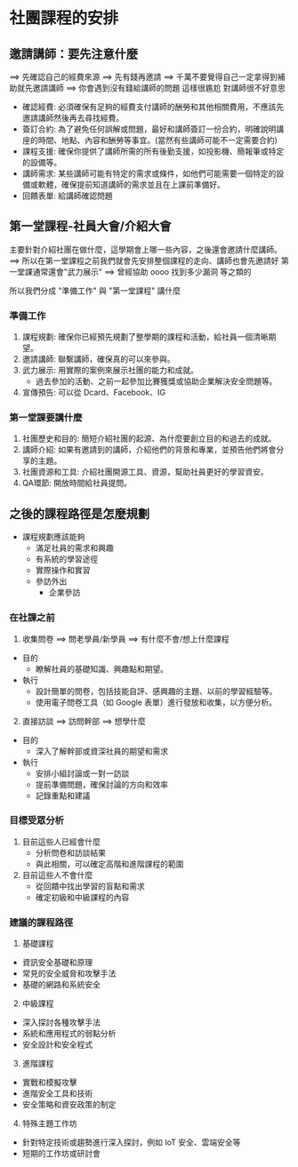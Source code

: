 # 社團課程的安排

## 邀請講師：要先注意什麼
==> 先確認自己的經費來源 ==> 先有錢再邀請 ==> 千萬不要覺得自己一定拿得到補助就先邀請講師 ==> 你會遇到沒有錢給講師的問題 這樣很尷尬 對講師很不好意思
- 確認經費: 必須確保有足夠的經費支付講師的酬勞和其他相關費用，不應該先邀請講師然後再去尋找經費。
- 簽訂合約: 為了避免任何誤解或問題，最好和講師簽訂一份合約，明確說明講座的時間、地點、內容和酬勞等事宜。(當然有些講師可能不一定需要合約)
- 課程支援: 確保你提供了講師所需的所有後勤支援，如投影機、簡報筆或特定的設備等。
- 講師需求: 某些講師可能有特定的需求或條件，如他們可能需要一個特定的設備或軟體，確保提前知道講師的需求並且在上課前準備好。
- 回饋表單: 給講師確認問題

## 第一堂課程-社員大會/介紹大會
主要針對介紹社團在做什麼，這學期會上哪一些內容，之後還會邀請什麼講師。
==> 所以在第一堂課程之前我們就會先安排整個課程的走向、講師也會先邀請好
第一堂課通常還會"武力展示" ==> 曾經協助 oooo 找到多少漏洞 等之類的

所以我們分成 "準備工作" 與 "第一堂課程" 講什麼

### 準備工作
1. 課程規劃: 確保你已經預先規劃了整學期的課程和活動，給社員一個清晰期望。
2. 邀請講師: 聯繫講師，確保真的可以來參與。
3. 武力展示: 用實際的案例來展示社團的能力和成就。
      - 過去參加的活動、之前一起參加比賽獲獎或協助企業解決安全問題等。
4. 宣傳預告: 可以從 Dcard、Facebook、IG

### 第一堂課要講什麼
1. 社團歷史和目的: 簡短介紹社團的起源、為什麼要創立目的和過去的成就。
2. 講師介紹: 如果有邀請到的講師，介紹他們的背景和專業，並預告他們將會分享的主題。
3. 社團資源和工具: 介紹社團開源工具、資源，幫助社員更好的學習資安。
4. QA環節: 開放時間給社員提問。


## 之後的課程路徑是怎麼規劃
- 課程規劃應該能夠
  - 滿足社員的需求和興趣
  - 有系統的學習途徑
  - 實際操作和實習
  - 參訪外出
      - 企業參訪


### 在社課之前
1. 收集問卷 ==> 問老學員/新學員 ==> 有什麼不會/想上什麼課程
  - 目的
    - 瞭解社員的基礎知識、興趣點和期望。
  - 執行
    - 設計簡單的問卷，包括技能自評、感興趣的主題、以前的學習經驗等。
    - 使用電子問卷工具（如 Google 表單）進行發放和收集，以方便分析。

2. 直接訪談 ==> 訪問幹部 ==> 想學什麼
  - 目的
    - 深入了解幹部或資深社員的期望和需求
  - 執行
       -  安排小組討論或一對一訪談
       -  提前準備問題，確保討論的方向和效率
       -  記錄重點和建議


### 目標受眾分析
1. 目前這些人已經會什麼
    - 分析問卷和訪談結果
    - 與此相關，可以確定高階和進階課程的範圍
2. 目前這些人不會什麼
    - 從回饋中找出學習的盲點和需求
    - 確定初級和中級課程的內容

### 建議的課程路徑
1. 基礎課程
  - 資訊安全基礎和原理
  - 常見的安全威脅和攻擊手法
  - 基礎的網路和系統安全
2. 中級課程
  - 深入探討各種攻擊手法
  - 系統和應用程式的弱點分析
  - 安全設計和安全程式
3. 進階課程
  - 實戰和模擬攻擊
  - 進階安全工具和技術
  - 安全策略和資安政策的制定
4. 特殊主題工作坊
  - 針對特定技術或趨勢進行深入探討，例如 IoT 安全、雲端安全等
  - 短期的工作坊或研討會
